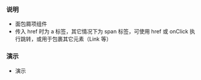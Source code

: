 ### 说明

*   面包屑项组件
*   传入 href 时为 a 标签，其它情况下为 span 标签，可使用 href 或 onClick 执行跳转，或用于包裹其它元素（Link 等）

### 演示

*   演示

```js {"codepath": "item.jsx"}
```
